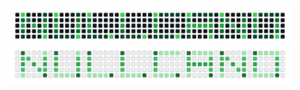 <img src="nullcommit-dark.png#gh-dark-mode-only">
<img src="nullcommit-light.png#gh-light-mode-only">

